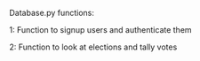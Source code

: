 Database.py functions:

1: Function to signup users and authenticate them

2: Function to look at elections and tally votes
